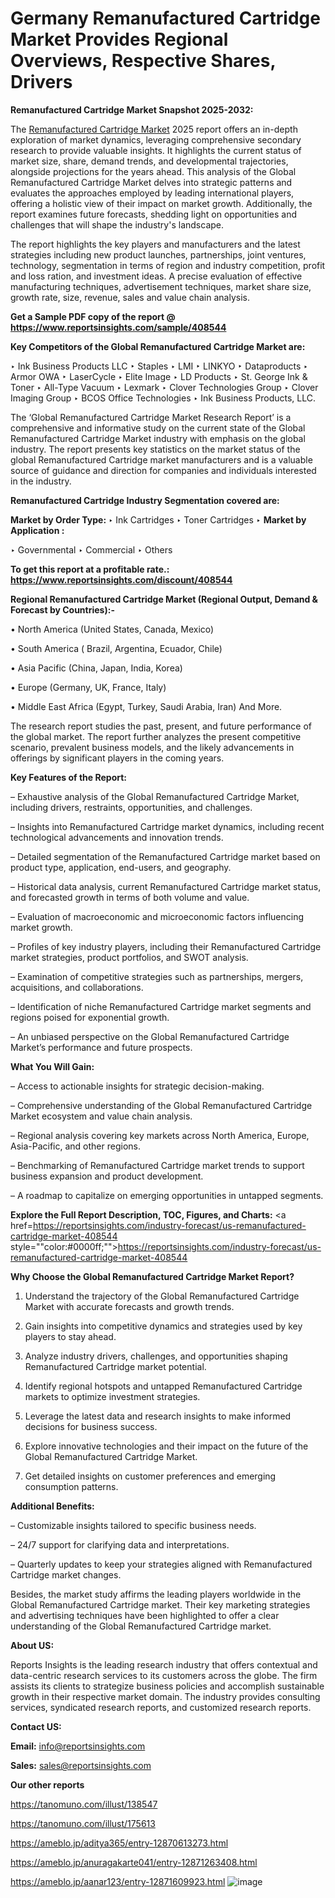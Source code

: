 # Germany Remanufactured Cartridge Market Provides Regional Overviews, Respective Shares, Drivers

<strong>Remanufactured Cartridge Market Snapshot 2025-2032:</strong>

The <a href=https://www.reportsinsights.com/sample/408544>Remanufactured Cartridge Market</a> 2025 report offers an in-depth exploration of market dynamics, leveraging comprehensive secondary research to provide valuable insights. It highlights the current status of market size, share, demand trends, and developmental trajectories, alongside projections for the years ahead. This analysis of the Global Remanufactured Cartridge Market delves into strategic patterns and evaluates the approaches employed by leading international players, offering a holistic view of their impact on market growth. Additionally, the report examines future forecasts, shedding light on opportunities and challenges that will shape the industry's landscape.

The report highlights the key players and manufacturers and the latest strategies including new product launches, partnerships, joint ventures, technology, segmentation in terms of region and industry competition, profit and loss ration, and investment ideas. A precise evaluation of effective manufacturing techniques, advertisement techniques, market share size, growth rate, size, revenue, sales and value chain analysis.

<strong>Get a Sample PDF copy of the report @ <a href=https://www.reportsinsights.com/sample/408544 style=color:#0000ff;>https://www.reportsinsights.com/sample/408544</a></strong>

<strong>Key Competitors of the Global Remanufactured Cartridge Market are:</strong>

‣ Ink Business Products LLC
‣ Staples
‣ LMI
‣ LINKYO
‣ Dataproducts
‣ Armor OWA
‣ LaserCycle
‣ Elite Image
‣ LD Products
‣ St. George Ink & Toner
‣ All-Type Vacuum
‣ Lexmark
‣ Clover Technologies Group
‣ Clover Imaging Group
‣ BCOS Office Technologies
‣ Ink Business Products, LLC.

The ‘Global Remanufactured Cartridge Market Research Report’ is a comprehensive and informative study on the current state of the Global Remanufactured Cartridge Market industry with emphasis on the global industry. The report presents key statistics on the market status of the global Remanufactured Cartridge market manufacturers and is a valuable source of guidance and direction for companies and individuals interested in the industry.

<strong>Remanufactured Cartridge Industry Segmentation covered are:</strong>

<strong>Market by Order Type: </strong>
‣ Ink Cartridges
‣ Toner Cartridges
‣ 
<strong>Market by Application :</strong>

‣ Governmental
‣ Commercial
‣ Others

<strong>To get this report at a profitable rate.: <a href=https://www.reportsinsights.com/discount/408544 style=color:#0000ff;>https://www.reportsinsights.com/discount/408544</a></strong>

<strong>Regional Remanufactured Cartridge Market (Regional Output, Demand &amp; Forecast by Countries):-</strong>

• North America (United States, Canada, Mexico)

• South America ( Brazil, Argentina, Ecuador, Chile)

• Asia Pacific (China, Japan, India, Korea)

• Europe (Germany, UK, France, Italy)

• Middle East Africa (Egypt, Turkey, Saudi Arabia, Iran) And More.

The research report studies the past, present, and future performance of the global market. The report further analyzes the present competitive scenario, prevalent business models, and the likely advancements in offerings by significant players in the coming years.

<strong>Key Features of the Report:</strong>

– Exhaustive analysis of the Global Remanufactured Cartridge Market, including drivers, restraints, opportunities, and challenges.

– Insights into Remanufactured Cartridge market dynamics, including recent technological advancements and innovation trends.

– Detailed segmentation of the Remanufactured Cartridge market based on product type, application, end-users, and geography.

– Historical data analysis, current Remanufactured Cartridge market status, and forecasted growth in terms of both volume and value.

– Evaluation of macroeconomic and microeconomic factors influencing market growth.

– Profiles of key industry players, including their Remanufactured Cartridge market strategies, product portfolios, and SWOT analysis.

– Examination of competitive strategies such as partnerships, mergers, acquisitions, and collaborations.

– Identification of niche Remanufactured Cartridge market segments and regions poised for exponential growth.

– An unbiased perspective on the Global Remanufactured Cartridge Market’s performance and future prospects.

<strong>What You Will Gain:</strong>

– Access to actionable insights for strategic decision-making.

– Comprehensive understanding of the Global Remanufactured Cartridge Market ecosystem and value chain analysis.

– Regional analysis covering key markets across North America, Europe, Asia-Pacific, and other regions.

– Benchmarking of Remanufactured Cartridge market trends to support business expansion and product development.

– A roadmap to capitalize on emerging opportunities in untapped segments.

<strong>Explore the Full Report Description, TOC, Figures, and Charts:</strong>
<a href=https://reportsinsights.com/industry-forecast/us-remanufactured-cartridge-market-408544 style=""color:#0000ff;"">https://reportsinsights.com/industry-forecast/us-remanufactured-cartridge-market-408544</a>

<strong>Why Choose the Global Remanufactured Cartridge Market Report?</strong>

1. Understand the trajectory of the Global Remanufactured Cartridge Market with accurate forecasts and growth trends.

2. Gain insights into competitive dynamics and strategies used by key players to stay ahead.

3. Analyze industry drivers, challenges, and opportunities shaping Remanufactured Cartridge market potential.

4. Identify regional hotspots and untapped Remanufactured Cartridge markets to optimize investment strategies.

5. Leverage the latest data and research insights to make informed decisions for business success.

6. Explore innovative technologies and their impact on the future of the Global Remanufactured Cartridge Market.

7. Get detailed insights on customer preferences and emerging consumption patterns.

<strong>Additional Benefits:</strong>

– Customizable insights tailored to specific business needs.

– 24/7 support for clarifying data and interpretations.

– Quarterly updates to keep your strategies aligned with Remanufactured Cartridge market changes.

Besides, the market study affirms the leading players worldwide in the Global Remanufactured Cartridge market. Their key marketing strategies and advertising techniques have been highlighted to offer a clear understanding of the Global Remanufactured Cartridge market.

<strong><strong>About US</strong>:</strong>

Reports Insights is the leading research industry that offers contextual and data-centric research services to its customers across the globe. The firm assists its clients to strategize business policies and accomplish sustainable growth in their respective market domain. The industry provides consulting services, syndicated research reports, and customized research reports.

<strong>Contact US:</strong>

<p class=><b>Email:</b> <a href=mailto:info@reportsinsights.com>info@reportsinsights.com</a></p>
<p class=><b>Sales:</b> <a href=mailto:sales@reportsinsights.com>sales@reportsinsights.com</a></p>

<strong>Our other reports</strong>

<a href=https://tanomuno.com/illust/138547>https://tanomuno.com/illust/138547</a>

<a href=https://tanomuno.com/illust/175613>https://tanomuno.com/illust/175613</a>

<a href=https://ameblo.jp/aditya365/entry-12870613273.html>https://ameblo.jp/aditya365/entry-12870613273.html</a>

<a href=https://ameblo.jp/anuragakarte041/entry-12871263408.html>https://ameblo.jp/anuragakarte041/entry-12871263408.html</a>

<a href=https://ameblo.jp/aanar123/entry-12871609923.html>https://ameblo.jp/aanar123/entry-12871609923.html</a>
![image](https://github.com/user-attachments/assets/c6945871-d572-4664-a133-317d1bbed28d)
